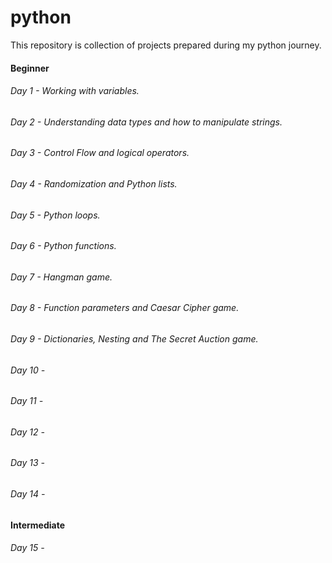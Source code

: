 # python
This repository is collection of projects prepared during my python journey.

#### Beginner

###### Day 1 - Working with variables.
###### Day 2 - Understanding data types and how to manipulate strings.
###### Day 3 - Control Flow and logical operators.
###### Day 4 - Randomization and Python lists.
###### Day 5 - Python loops.
###### Day 6 - Python functions.
###### Day 7 - Hangman game.
###### Day 8 - Function parameters and Caesar Cipher game.
###### Day 9 - Dictionaries, Nesting and The Secret Auction game.
###### Day 10 -
###### Day 11 -
###### Day 12 -
###### Day 13 - 
###### Day 14 - 

#### Intermediate

###### Day 15 - 